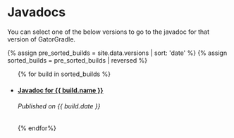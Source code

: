 # Javadocs
You can select one of the below versions to go to the javadoc for that version of GatorGradle.

{% assign pre_sorted_builds = site.data.versions | sort: 'date' %}
{% assign sorted_builds = pre_sorted_builds | reversed %}
<ul>
{% for build in sorted_builds %}
    <li>
        <h4><a href="/gatorgradle/docs/{{ build.name }}">
            Javadoc for {{ build.name }}
        </a></h4>
        <h6>Published on {{ build.date }}</h6>
    </li>
{% endfor%}
</ul>
